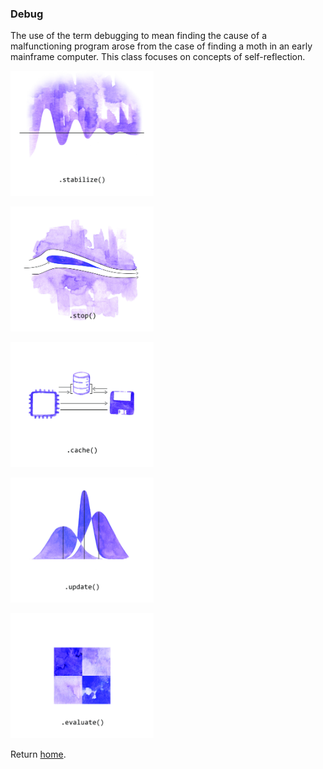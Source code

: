 ### Debug

The use of the term debugging to mean finding the cause of a malfunctioning program arose from the case of finding a moth in an early mainframe computer. This class focuses on concepts of self-reflection.

[<img src="../../assets/26-DEBUG-STABILIZE.jpg" height="200" />](stabilize.md)

[<img src="../../assets/27-DEBUG-STOP.jpg" height="200" />](stop.md)

[<img src="../../assets/28-DEBUG-CACHE.jpg" height="200" />](cache.md)

[<img src="../../assets/29-DEBUG-UPDATE.jpg" height="200" />](update.md)

[<img src="../../assets/30-DEBUG-EVALUATE.jpg" height="200" />](evaluate.md)

Return [home](../index.md).